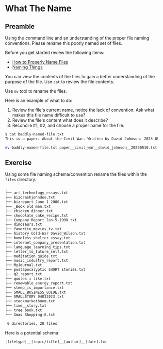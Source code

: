 # What The Name 

## Preamble 
   Using the command line and an understanding of the proper file
   naming conventions. Please rename this poorly named set of files. 
   
   Before you get started review the following items: 
   - [How to Properly Name Files](https://github.com/joshuaweiner/programming-exercises/blob/main/what-the-name/naming-things-summary.md)
   - [Naming Things](https://github.com/joshuaweiner/programming-exercises/blob/main/what-the-name/naming-things.pdf)

   You can view the contents of the files to gain a better
   understanding of the purpose of the file. Use `cat` to review the
   file contents. 

   Use `mv` tool to rename the files. 

   Here is an example of what to do: 
   1. Review the file's current name, notice the lack of
      convention. Ask what makes this file name difficult to use?
   2. Review the file's content what does it describe?
   3. Reconcile #1, #2, and choose a proper name for the file. 
   
   ```bash
   $ cat baddly-named-file.txt
   This is a paper. About the Civil War. Written by David Johnson. 2023-05-10
   ```
   
   ```bash
   mv baddly-named-file.txt paper__civil_war__david_johnson__20230510.txt
   ```
   
## Exercise 
   Using some file naming schema/convention rename the files within
   the `files` directory. 
   
   ```bash
   .
   ├── art_technology_essays.txt
   ├── bizcrashjohndoe.txt
   ├── bizreport June 1 2000.txt
   ├── _Book old man.txt
   ├── chicken dinner.txt
   ├── chocolate_cake_recipe.txt
   ├── Company Report Jan-5-1998.txt
   ├── dinosaurs.txt
   ├── favorite_movies_tv.txt
   ├── history Cold-War David_Wilson.txt
   ├── homeless_shelter_essay.txt
   ├── internet_company_presentation.txt
   ├── language_learning_tips.txt
   ├── letter_to_future_self.txt
   ├── meditation_guide.txt
   ├── music_industry_report.txt
   ├── MyJournal.txt
   ├── postapocalyptic SHORT stories.txt
   ├── q2_report.txt
   ├── quotes i like.txt
   ├── renewable_energy_report.txt
   ├── sleep_is_importance.txt
   ├── SMALL_BUSINESS_GUIDE.txt
   ├── SMALLSTORY 04032023.txt
   ├── stockmarketboom.txt
   ├── time__story.txt
   ├── tree book.txt
   └── Xmas Shopping-8.txt

	0 directories, 28 files
   ```
   
   Here is a potential schema: 
   ```text
   [filetype]__[topic/title]__[author]__[date].txt
   ```
